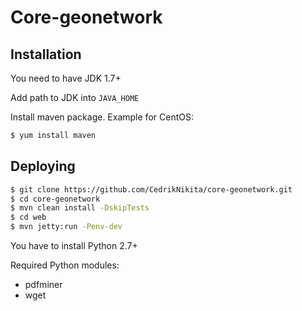 # Core-geonetwork
## Installation
You need to have JDK 1.7+

Add path to JDK into ```JAVA_HOME```

Install maven package. Example for CentOS:
```sh
$ yum install maven
```
## Deploying
```sh
$ git clone https://github.com/CedrikNikita/core-geonetwork.git
$ cd core-geonetwork
$ mvn clean install -DskipTests
$ cd web
$ mvn jetty:run -Penv-dev
```

You have to install Python 2.7+

Required Python modules:
- pdfminer
- wget
